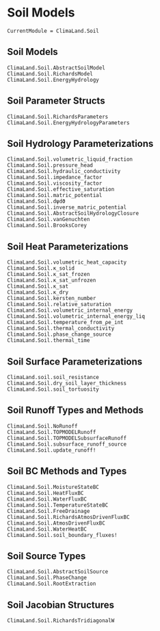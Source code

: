 # Soil Models

```@meta
CurrentModule = ClimaLand.Soil
```
## Soil Models

```@docs
ClimaLand.Soil.AbstractSoilModel
ClimaLand.Soil.RichardsModel
ClimaLand.Soil.EnergyHydrology
```
## Soil Parameter Structs

```@docs
ClimaLand.Soil.RichardsParameters
ClimaLand.Soil.EnergyHydrologyParameters
```

## Soil Hydrology Parameterizations

```@docs
ClimaLand.Soil.volumetric_liquid_fraction
ClimaLand.Soil.pressure_head
ClimaLand.Soil.hydraulic_conductivity
ClimaLand.Soil.impedance_factor
ClimaLand.Soil.viscosity_factor
ClimaLand.Soil.effective_saturation
ClimaLand.Soil.matric_potential
ClimaLand.Soil.dψdϑ
ClimaLand.Soil.inverse_matric_potential
ClimaLand.Soil.AbstractSoilHydrologyClosure
ClimaLand.Soil.vanGenuchten
ClimaLand.Soil.BrooksCorey
```

## Soil Heat Parameterizations

```@docs
ClimaLand.Soil.volumetric_heat_capacity
ClimaLand.Soil.κ_solid
ClimaLand.Soil.κ_sat_frozen
ClimaLand.Soil.κ_sat_unfrozen
ClimaLand.Soil.κ_sat
ClimaLand.Soil.κ_dry
ClimaLand.Soil.kersten_number
ClimaLand.Soil.relative_saturation
ClimaLand.Soil.volumetric_internal_energy
ClimaLand.Soil.volumetric_internal_energy_liq
ClimaLand.Soil.temperature_from_ρe_int
ClimaLand.Soil.thermal_conductivity
ClimaLand.Soil.phase_change_source
ClimaLand.Soil.thermal_time
```

## Soil Surface Parameterizations

```@docs
ClimaLand.soil.soil_resistance
ClimaLand.Soil.dry_soil_layer_thickness
ClimaLand.Soil.soil_tortuosity
```

## Soil Runoff Types and Methods

```@docs
ClimaLand.Soil.NoRunoff
ClimaLand.Soil.TOPMODELRunoff
ClimaLand.Soil.TOPMODELSubsurfaceRunoff
ClimaLand.Soil.subsurface_runoff_source
ClimaLand.Soil.update_runoff!
```

## Soil BC Methods and Types

```@docs
ClimaLand.Soil.MoistureStateBC
ClimaLand.Soil.HeatFluxBC
ClimaLand.Soil.WaterFluxBC
ClimaLand.Soil.TemperatureStateBC
ClimaLand.Soil.FreeDrainage
ClimaLand.Soil.RichardsAtmosDrivenFluxBC
ClimaLand.Soil.AtmosDrivenFluxBC
ClimaLand.Soil.WaterHeatBC
ClimaLand.Soil.soil_boundary_fluxes!
```

## Soil Source Types

```@docs
ClimaLand.Soil.AbstractSoilSource
ClimaLand.Soil.PhaseChange
ClimaLand.Soil.RootExtraction
```

## Soil Jacobian Structures

```@docs
ClimaLand.Soil.RichardsTridiagonalW
```